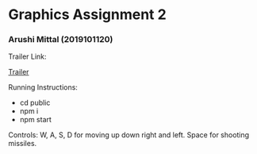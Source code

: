# Graphics Assignment 2

### Arushi Mittal (2019101120)

Trailer Link:

[Trailer](https://iiitaphyd-my.sharepoint.com/:v:/g/personal/arushi_mittal_students_iiit_ac_in/EbXrUpmDwSJGicbYYceE2p4BbJBzX3HuJmQRcT7B0KT9WA?e=EMa8qW)

Running Instructions:

- cd public
- npm i 
- npm start

Controls:
W, A, S, D for moving up down right and left. Space for shooting missiles.